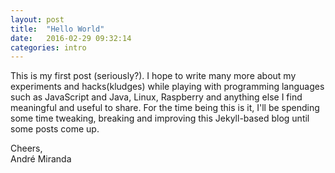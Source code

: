 ```yaml
---
layout: post
title:  "Hello World"
date:   2016-02-29 09:32:14
categories: intro
---
```

This is my first post (seriously?). I hope to write many more about my experiments and hacks(kludges)
while playing with programming languages such as JavaScript and Java, Linux, Raspberry and anything else I find meaningful and useful to share.
For the time being this is it, I'll be spending some time tweaking, breaking and improving this Jekyll-based blog until some posts come up.

Cheers,<br>
André Miranda

